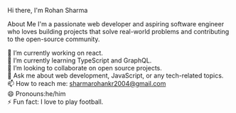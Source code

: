 Hi there, I'm Rohan Sharma
<br>

About Me
I'm a passionate web developer and aspiring software engineer who loves building projects that solve real-world problems and contributing to the open-source community.
<br>

🔭 I’m currently working on react.
<br>
🌱 I’m currently learning TypeScript and GraphQL.
<br>
👯 I’m looking to collaborate on open source projects.
<br>
💬 Ask me about web development, JavaScript, or any tech-related topics.
<br>
📫 How to reach me: sharmarohankr2004@gmail.com
<br>
😄 Pronouns:he/him
<br>
⚡ Fun fact: I love to play football.

